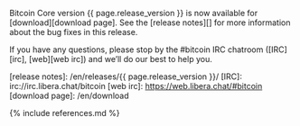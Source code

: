 Bitcoin Core version {{ page.release_version }} is now available for [download][download
page].  See the [release notes][] for more information about the
bug fixes in this release.

If you have any questions, please stop by the #bitcoin IRC chatroom
([IRC][irc], [web][web irc]) and we’ll do our best to help you.

[release notes]: /en/releases/{{ page.release_version }}/
[IRC]: irc://irc.libera.chat/bitcoin
[web irc]: https://web.libera.chat/#bitcoin
[download page]: /en/download

{% include references.md %}
